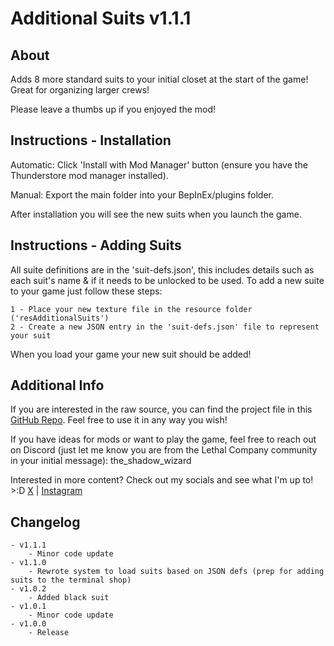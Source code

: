 
# Additional Suits v1.1.1
## About
Adds 8 more standard suits to your initial closet at the start of the game! Great for organizing larger crews!

Please leave a thumbs up if you enjoyed the mod!

## Instructions - Installation
Automatic: Click 'Install with Mod Manager' button (ensure you have the Thunderstore mod manager installed).

Manual: Export the main folder into your BepInEx/plugins folder.

After installation you will see the new suits when you launch the game.

## Instructions - Adding Suits
All suite definitions are in the 'suit-defs.json', this includes details such as each suit's name & if it needs to be unlocked to be used. To add a new suite to your game just follow these steps:

    1 - Place your new texture file in the resource folder ('resAdditionalSuits')
    2 - Create a new JSON entry in the 'suit-defs.json' file to represent your suit

When you load your game your new suit should be added!

## Additional Info
If you are interested in the raw source, you can find the project file in this [GitHub Repo](https://github.com/RabidCodeHog/LC-Additional-Suits/). Feel free to use it in any way you wish!

If you have ideas for mods or want to play the game, feel free to reach out on Discord (just let me know you are from the Lethal Company community in your initial message): the_shadow_wizard

Interested in more content? Check out my socials and see what I'm up to! >:D
[X](https://twitter.com/AlexCodesGames) | [Instagram](https://www.instagram.com/alexcodesgames/)

## Changelog
	- v1.1.1
		- Minor code update
	- v1.1.0
		- Rewrote system to load suits based on JSON defs (prep for adding suits to the terminal shop)
	- v1.0.2
		- Added black suit
	- v1.0.1
		- Minor code update
	- v1.0.0
		- Release